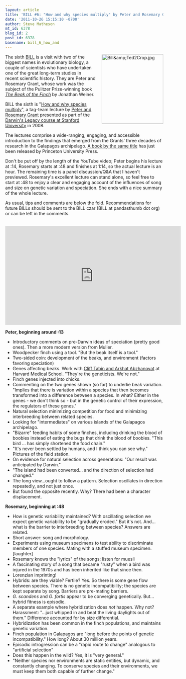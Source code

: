 ```yaml
---
layout: article
title: 'BILL #6: "How and why species multiply" by Peter and Rosemary Grant'
date: '2011-10-26 15:15:10 -0700'
author: Steve Matheson
mt_id: 6378
blog_id: 2
post_id: 6378
basename: bill_6_how_and
---
```

<img src="{{ site.baseurl }}/uploads/2011/Bill&Ted2Crop.jpg" alt="Bill&amp;amp;Ted2Crop.jpg" width="196" height="221" style="float: right; margin: 0 0 20px 20px;" class="mt-image-right" />

The sixth [BILL](http://pandasthumb.org/archives/2011/07/they-have-ted-w.html) is a visit with two of the biggest names in evolutionary biology, a couple of scientists who have undertaken one of the great long-term studies in recent scientific history. They are Peter and Rosemary Grant, whose work was the subject of the Pulitzer Prize-winning book  [_The Beak of the Finch_](http://books.google.com/books?id=-bbh3c4ezP0C&amp;q) by Jonathan Weiner.

BILL the sixth is "[How and why species multiply](http://www.youtube.com/watch?v=IMcVY__T3Ho)", a tag-team lecture by [Peter and Rosemary Grant](http://www.princeton.edu/main/news/archive/S24/53/41M02/) presented as part of the [Darwin's Legacy course at Stanford University](http://multi.stanford.edu/features/darwin/) in 2008.

The lectures comprise a wide-ranging, engaging, and accessible introduction to the findings that emerged from the Grants' three decades of research in the Galapagos archipelago. [A book by the same title](http://press.princeton.edu/titles/8486.html) has just been released by Princeton University Press.

Don't be put off by the length of the YouTube video; Peter begins his lecture at :14, Rosemary starts at :48 and finishes at 1:14, so the actual lecture is an hour. The remaining time is a panel discussion/Q&A that I haven't previewed. Rosemary's excellent lecture can stand alone, so feel free to start at :48 to enjoy a clear and engaging account of the influences of song and size on genetic variation and speciation. She ends with a nice summary of the whole lecture.

As usual, tips and comments are below the fold. Recommendations for future BILLs should be sent to the BILL czar (BILL at pandasthumb dot org) or can be left in the comments.

<br>


<div markdown="block" style="text-align: center;">
<iframe width="560" height="315" src="http://www.youtube.com/embed/IMcVY__T3Ho" frameborder="0" allowfullscreen></iframe>
</div>


**Peter, beginning around :13**


* Introductory comments on pre-Darwin ideas of speciation (pretty good ones). Then a more modern version from Muller.
* Woodpecker finch using a tool. "But the beak itself is a tool."
* Two-sided coin: development of the beaks, and environment (factors favoring speciation)
* Genes affecting beaks. Work with [Cliff Tabin and Arkhat Abzhanovat](http://genepath.med.harvard.edu/~tabin/Arkhat_Abzhanov.htm) at Harvard Medical School. "They're the geneticists. We're not."
* Finch genes injected into chicks.
* Commenting on the two genes shown (so far) to underlie beak variation. "Implies that there is variation within a species that then becomes transformed into a difference between a species. In what? Either in the genes - we don't think so - but in the genetic control of their expression, the regulators of these genes."
* Natural selection minimizing competition for food and minimizing interbreeding between related species.
* Looking for "intermediates" on various islands of the Galapagos archipelago.
* "Bizarre" feeding habits of some finches, including drinking the blood of boobies instead of eating the bugs that drink the blood of boobies. "This bird ... has simply shortened the food chain."
* "It's never been settled by humans, and I think you can see why." Pictures of the field station.
* On evidence for natural selection across generations: "Our result was anticipated by Darwin."
* "The island had been converted... and the direction of selection had changed."
* The long view...ought to follow a pattern. Selection oscillates in direction repeatedly, and not just once.
* But found the opposite recently. Why? There had been a character displacement.


**Rosemary, beginning at :48**


* How is genetic variability maintained? With oscillating selection we expect genetic variability to be "gradually eroded." But it's not. And... what is the barrier to interbreeding between species? Answers are related.
* Short answer: song and morphology.
* Experiments using museum specimens to test ability to discriminate members of one species. Mating with a stuffed museum specimen. \[laughter\]
* Rosemary knows the "lyrics" of the songs; listen for muesli
* A fascinating story of a song that became "rusty" when a bird was injured in the 1970s and has been inherited like that since then.
* Lorenzian imprinting!
* Hybrids: are they viable? Fertile? Yes. So there is some gene flow between species. There is no genetic incompatibility; the species are kept separate by song. Barriers are pre-mating barriers.
* _G. scandens_ and _G. fortis_ appear to be converging genetically. But... hybrid fitness is episodic.
* A separate example where hybridization does _not_ happen. Why not? Harassment: "...just whipped in and beat the living daylights out of them." Difference accounted for by size differential.
* Hybridization has been common in the finch populations, and maintains genetic variation.
* Finch population in Galapagos are "long before the points of genetic incompatibility." How long? About 30 million years.
* Episodic introgression can be a "rapid route to change" analogous to "artificial selection"
* Does this happen in the wild? Yes, it is "very general."
* "Neither species nor environments are static entities, but dynamic, and constantly changing. To conserve species and their environments, we must keep them both capable of further change."
